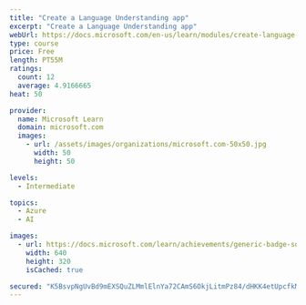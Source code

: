 ```yaml
---
title: "Create a Language Understanding app"
excerpt: "Create a Language Understanding app"
webUrl: https://docs.microsoft.com/en-us/learn/modules/create-language-understanding-app/
type: course
price: Free
length: PT55M
ratings:
  count: 12
  average: 4.9166665
heat: 50

provider:
  name: Microsoft Learn
  domain: microsoft.com
  images:
    - url: /assets/images/organizations/microsoft.com-50x50.jpg
      width: 50
      height: 50

levels:
  - Intermediate

topics:
  - Azure
  - AI

images:
  - url: https://docs.microsoft.com/learn/achievements/generic-badge-social.png
    width: 640
    height: 320
    isCached: true

secured: "K5BsvpNgUvBd9mEXSQuZLMmlElnYa72CAmS6OkjLitmPz84/dHKK4etUpcfkMaab4tS4FPw9sHKbeq/gUX0b9n3afmnw79CUgWklBl15RdkPbFHSm3uaXqLz9lOg/iXMJPRz07bynJ8zO2x/XYqhDTcOesIHxvcBADN8qxdMvrXbrQmSBIy5zbiZbjOz1OohvySjvQSCXFOBnwb0JChv5FbJlscxjW2o/HiZAj8aUeN8y3bUoag5zwwKYGvfgVUKEdg9Vqb7x9T/RPpNXIazN/Y2EOsOXRCc9h9DW14JwPTT1reFtXZojP58JTB+2E6pj0QyS/QisFs003yRvue5gJZAcJzWKX7OAa7xDZgJEAjWL84JyUY7GLz8MLMXIijYk4tJAuyNAQJgngJpuOS9ykF5JGpxHKifzbaao1eRWDs=;m7kVS8Cws61NJttvTj7gEg=="
---
```


